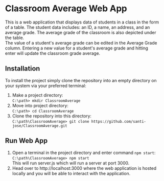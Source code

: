 # Classroom Average Web App

This is a web application that displays data of students in a class in the form of a table. The student data includes: an ID, a name, an address, and an average grade. The average grade of the classroom is also depicted under the table. \
The value of a student's average grade can be edited in the Average Grade column. Entering a new value for a student's average grade and hitting enter will update the classroom grade average. 

## Installation
To install the project simply clone the repository into an empty directory on your system via your preferred terminal:
1. Make a project directory:\
`C:\path> mkdir ClassroomAverage`
2. Move into project directory:\
`C:\path> cd ClassroomAverage`
3. Clone the repository into this directory:\
`C:\path\ClassroomAverage> git clone https://github.com/santi-jose/ClassroomAverage.git`

## Run Web App
1. Open a terminal in the project directory and enter command `npm start`:\
`C:\path\ClassroomAverage> npm start`\
This will run server.js which will run a server at port 3000. 
2. Head over to http://localhost:3000 where the web application is hosted locally and you will be able to interact with the application.